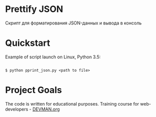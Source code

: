 # Prettify JSON

Скрипт для форматирования JSON-данных и вывода в консоль

# Quickstart


Example of script launch on Linux, Python 3.5:

```#!bash

$ python pprint_json.py <path to file>

```
# Project Goals

The code is written for educational purposes. Training course for web-developers - [DEVMAN.org](https://devman.org)
